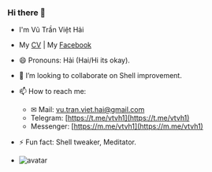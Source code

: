 ### Hi there 👋
- I'm Vũ Trần Việt Hải
- My [CV](cv.pdf) | My [Facebook](https://fb.com/vtvh1)
- 😄 Pronouns: Hải (Hai/Hi its okay).
- 👯 I’m looking to collaborate on Shell improvement.
- 📫 How to reach me:
  -  ✉ Mail: [vu.tran.viet.hai@gmail.com](mailto:vu.tran.viet.hai@gmail.com)
  - Telegram: [https://t.me/vtvh1](https://t.me/vtvh1)
  - Messenger: [https://m.me/vtvh1](https://m.me/vtvh1)
- ⚡ Fun fact: Shell tweaker, Meditator.

- ![avatar](https://avatars3.githubusercontent.com/u/44681077?size=420)
